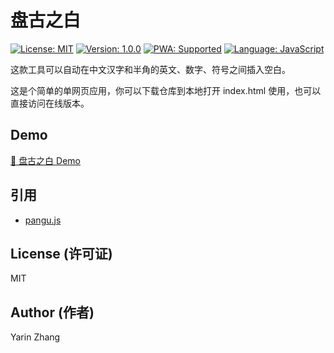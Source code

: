 # 盘古之白

[![License: MIT](https://img.shields.io/badge/License-MIT-yellow.svg)](https://opensource.org/licenses/MIT)
[![Version: 1.0.0](https://img.shields.io/badge/Version-1.0.0-blue.svg)](https://github.com/yarin-zhang/PanguWeb)
[![PWA: Supported](https://img.shields.io/badge/PWA-Supported-green.svg)](https://github.com/yarin-zhang/PanguWeb)
[![Language: JavaScript](https://img.shields.io/badge/Language-JavaScript-orange.svg)](https://github.com/yarin-zhang/PanguWeb)

这款工具可以自动在中文汉字和半角的英文、数字、符号之间插入空白。

这是个简单的单网页应用，你可以下载仓库到本地打开 index.html 使用，也可以直接访问在线版本。

## Demo

[🔗 盘古之白 Demo](https://lab.utgd.net/PanguWeb/)

## 引用

- [pangu.js](https://github.com/vinta/pangu.js)

## License (许可证)

MIT

## Author (作者)

Yarin Zhang